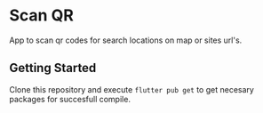 # Scan QR 

App to scan qr codes for search locations on map or sites url's.

## Getting Started

Clone this repository and execute ``flutter pub get`` to get necesary packages for succesfull compile.
